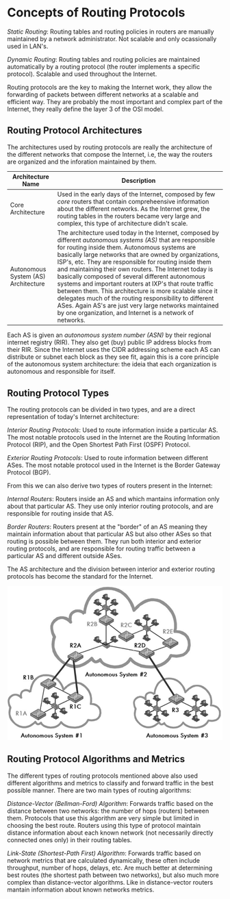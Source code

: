 # Concepts of Routing Protocols

*Static Routing*: Routing tables and routing policies in routers are manually
maintained by a network administrator. Not scalable and only ocassionally used
in LAN's.

*Dynamic Routing*: Routing tables and routing policies are maintained
automatically by a routing protocol (the router implements a specific protocol).
Scalable and used throughout the Internet.

Routing protocols are the key to making the Internet work, they allow the
forwarding of packets between different networks at a scalable and efficient
way. They are probably the most important and complex part of the Internet, they
really define the layer 3 of the OSI model.

## Routing Protocol Architectures

The architectures used by routing protocols are really the architecture of the
different networks that compose the Internet, i.e, the way the routers are
organized and the inforation maintained by them.

| Architecture Name                   | Description                                                                                                                                                                                                                                                                                                                                                                                                                                                                                                                                                                                                                                                                                         |
| ----------------------------------- | --------------------------------------------------------------------------------------------------------------------------------------------------------------------------------------------------------------------------------------------------------------------------------------------------------------------------------------------------------------------------------------------------------------------------------------------------------------------------------------------------------------------------------------------------------------------------------------------------------------------------------------------------------------------------------------------------- |
| Core Architecture                   | Used in the early days of the Internet, composed by few *core* routers that contain compreheensive information about the different networks. As the Internet grew, the routing tables in the routers became very large and complex, this type of architecture didn't scale.                                                                                                                                                                                                                                                                                                                                                                                                                         |
| Autonomous System (AS) Architecture | The architecture used today in the Internet, composed by different *autonomous systems (AS)* that are responsible for routing inside them. Autonomous systems are basically large networks that are owned by organizations, ISP's, etc. They are responsible for routing inside them and maintaining their own routers. The Internet today is basically composed of several different autonomous systems and important routers at IXP's that route traffic between them. This architecture is more scalable since it delegates much of the routing responsibility to different ASes. Again AS's are just very large networks maintained by one organization, and Internet is a network of networks. |

Each AS is given an *autonomous system number (ASN)* by their regional internet
registry (RIR). They also get (buy) public IP address blocks from their RIR.
Since the Internet uses the CIDR addressing scheme each AS can distribute or
subnet each block as they see fit, again this is a core principle of the
autonomous system architecture: the ideia that each organization is autonomous
and responsible for itself.

## Routing Protocol Types

The routing protocols can be divided in two types, and are a direct
representation of today's Internet architecture:

*Interior Routing Protocols*: Used to route information inside a particular AS.
The most notable protocols used in the Internet are the Routing Information Protocol (RIP), and the
Open Shortest Path First (OSPF) Protocol.

*Exterior Routing Protocols*: Used to route information between different ASes.
The most notable protocol used in the Internet is the Border Gateway Protocol
(BGP).

From this we can also derive two types of routers present in the Internet:

*Internal Routers*: Routers inside an AS and which mantains information only about
that particular AS. They use only interior routing protocols, and are
responsible for routing inside that AS.

*Border Routers*: Routers present at the "border" of an AS meaning they maintain
information about that particular AS but also other ASes so that routing is
possible between them. They run both interior and exterior routing protocols,
and are responsible for routing traffic between a particular AS and different
outside ASes.

The AS architecture and the division between interior and exterior routing
protocols has become the standard for the Internet.

![](images/cnet-routing-concepts-01.png)

## Routing Protocol Algorithms and Metrics

The different types of routing protocols mentioned above also used different
algorithms and metrics to classify and forward traffic in the best possible
manner. There are two main types of routing algorithms:

*Distance-Vector (Bellman-Ford) Algorithm*: Forwards traffic based on the
distance between two networks: the number of hops (routers) between them.
Protocols that use this algorithm are very simple but limited in choosing the
best route. Routers using this type of protocol maintain distance information
about each known network (not necessarily directly connected ones only) in their
routing tables.

*Link-State (Shortest-Path First) Algorithm*: Forwards traffic based on network
metrics that are calculated dynamically, these often include throughput, number
of hops, delays, etc. Are much better at determining best routes (the shortest
path between two networks), but also much more complex than distance-vector
algorithms. Like in distance-vector routers mantain information about known
networks metrics.
